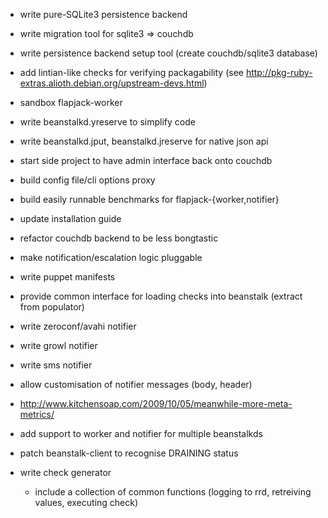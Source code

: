  * write pure-SQLite3 persistence backend
 * write migration tool for sqlite3 => couchdb

 * write persistence backend setup tool (create couchdb/sqlite3 database)

 * add lintian-like checks for verifying packagability (see http://pkg-ruby-extras.alioth.debian.org/upstream-devs.html)
 * sandbox flapjack-worker
 * write beanstalkd.yreserve to simplify code
 * write beanstalkd.jput, beanstalkd.jreserve for native json api
 * start side project to have admin interface back onto couchdb

 * build config file/cli options proxy
 * build easily runnable benchmarks for flapjack-{worker,notifier}

 * update installation guide
 * refactor couchdb backend to be less bongtastic

 * make notification/escalation logic pluggable

 * write puppet manifests
 * provide common interface for loading checks into beanstalk (extract from populator)
 
 * write zeroconf/avahi notifier
 * write growl notifier
 * write sms notifier
 * allow customisation of notifier messages (body, header)

 * http://www.kitchensoap.com/2009/10/05/meanwhile-more-meta-metrics/

 * add support to worker and notifier for multiple beanstalkds
 * patch beanstalk-client to recognise DRAINING status 

 * write check generator
   * include a collection of common functions 
     (logging to rrd, retreiving values, executing check)


